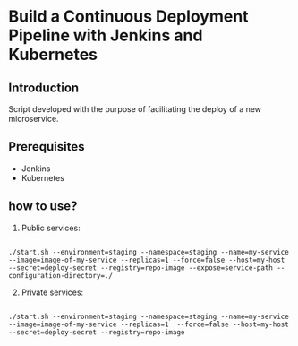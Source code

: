 # Build a Continuous Deployment Pipeline with Jenkins and Kubernetes


## Introduction

Script developed with the purpose of facilitating the deploy of a new microservice.

## Prerequisites
 - Jenkins
 - Kubernetes 
 
## how to use?

1. Public services:

```shell

./start.sh --environment=staging --namespace=staging --name=my-service --image=image-of-my-service --replicas=1 --force=false --host=my-host --secret=deploy-secret --registry=repo-image --expose=service-path --configuration-directory=./

```

2. Private services:

```shell

./start.sh --environment=staging --namespace=staging --name=my-service --image=image-of-my-service --replicas=1  --force=false --host=my-host --secret=deploy-secret --registry=repo-image

```
